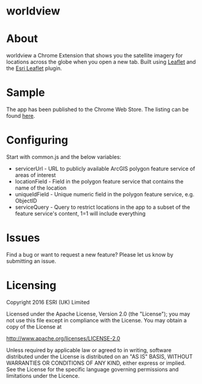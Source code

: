 # **worldview**

# About

worldview a Chrome Extension that shows you the satellite imagery for locations across the globe when you open a new tab. Built using [Leaflet](https://github.com/Leaflet/Leaflet) and the [Esri Leaflet](https://github.com/Esri/esri-leaflet) plugin.

# Sample
The app has been published to the Chrome Web Store. The listing can be found [here](http://bit.ly/2yDUDA2).

# Configuring
Start with common.js and the below variables:
- servicerUrl - URL to publicly available ArcGIS polygon feature service of areas of interest
- locationField - Field in the polygon feature service that contains the name of the location
- uniqueIdField - Unique numeric field in the polygon feature service, e.g. ObjectID 
- serviceQuery - Query to restrict locations in the app to a subset of the feature service's content, 1=1 will include everything

# Issues

Find a bug or want to request a new feature? Please let us know by submitting an issue.

# Licensing

Copyright 2016 ESRI (UK) Limited

Licensed under the Apache License, Version 2.0 (the "License"); you may not use this file except in compliance with the License. You may obtain a copy of the License at

http://www.apache.org/licenses/LICENSE-2.0

Unless required by applicable law or agreed to in writing, software distributed under the License is distributed on an "AS IS" BASIS, WITHOUT WARRANTIES OR CONDITIONS OF ANY KIND, either express or implied. See the License for the specific language governing permissions and limitations under the Licence.
